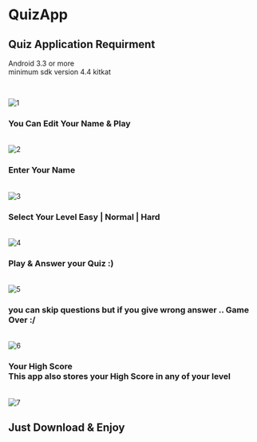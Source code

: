 # QuizApp
<h2>Quiz Application Requirment</h2>
<p>Android 3.3 or more</br>
minimum sdk version 4.4 kitkat</p>
</br>


![1](https://user-images.githubusercontent.com/48405957/58374026-54e64880-7f50-11e9-99c9-1ea0b1775cb6.jpeg)</br>
<b><h3>You Can Edit Your Name & Play</h3></b></br>
![2](https://user-images.githubusercontent.com/48405957/58374042-8bbc5e80-7f50-11e9-9ae9-51bd91b3444f.jpeg)</br>
<b><h3>Enter Your Name</h3></b></br>
![3](https://user-images.githubusercontent.com/48405957/58374047-a262b580-7f50-11e9-89ac-b7496a2c31a8.jpeg)</br>
<b><h3>Select Your Level Easy | Normal | Hard</h3></b></br>
![4](https://user-images.githubusercontent.com/48405957/58374063-cfaf6380-7f50-11e9-8ac2-1ae330d2db1c.jpeg)</br>
<b><h3>Play & Answer your Quiz :)</h3></b></br>
![5](https://user-images.githubusercontent.com/48405957/58374074-f66d9a00-7f50-11e9-8246-ca2f70e842de.jpeg)</br>
<b><h3>you can skip questions but if you give wrong answer .. Game Over :/</h3></b></br>
![6](https://user-images.githubusercontent.com/48405957/58374085-2026c100-7f51-11e9-9308-05c190e16894.jpeg)</br>
<b><h3>Your High Score<br> This app also stores your High Score in any of your level</h3></b></br>
![7](https://user-images.githubusercontent.com/48405957/58374094-49475180-7f51-11e9-9efe-8402d168c92b.jpeg)</br>
<b><h2>Just Download & Enjoy</h3></b>

